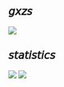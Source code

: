 ## 𝘨𝘹𝘻𝘴

![](https://i.pinimg.com/originals/49/83/0e/49830ee2ddd8b7e7679c686361afd4c2.gif)

## 𝘴𝘵𝘢𝘵𝘪𝘴𝘵𝘪𝘤𝘴
![](https://github-readme-stats.vercel.app/api?username=gxzass&title_color=539bf5&icon_color=539bf5&text_color=efefef&bg_color=0000&show_icons=true)
[![](https://github-readme-stats.vercel.app/api/top-langs/?username=gxzass&hide=MATLAB&title_color=539bf5&icon_color=539bf5&text_color=efefef&bg_color=0000&show_icons=truE)](https://github.com/anuraghazra/github-readme-stats)






